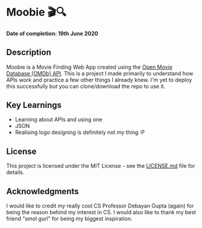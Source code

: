 # Moobie 🎬🔍
#### Date of completion: 19th June 2020

## Description
Moobie is a Movie Finding Web App created using the [Open Movie Database (OMDb) API](http://www.omdbapi.com/). This is a project I made primarily to understand how APIs work and practice a few other things I already knew. I'm yet to deploy this successfully but you can clone/download the repo to use it. 

## Key Learnings
* Learning about APIs and using one 
* JSON
* Realising logo designing is definitely not my thing :P

## License
This project is licensed under the MIT License - see the [LICENSE.md](LICENSE.md) file for details.

## Acknowledgments
I would like to credit my really cool CS Professor Debayan Gupta (again) for being the reason behind my interest in CS. 
I would also like to thank my best friend "smol gurl" for being my biggest inspiration. 
